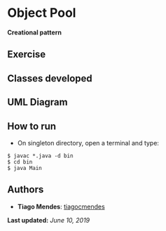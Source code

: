 # Object Pool

**Creational pattern**  

## Exercise  

## Classes developed  

## UML Diagram  

## How to run  

* On singleton directory, open a terminal and type:  
```console
$ javac *.java -d bin
$ cd bin
$ java Main
```  

## Authors  

* **Tiago Mendes**: [tiagocmendes](https://github.com/tiagocmendes)  

**Last updated:** *June 10, 2019*
